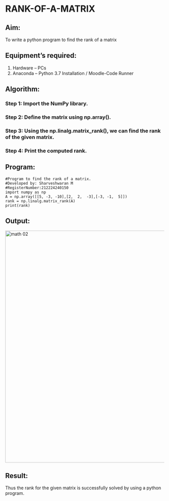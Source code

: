 # RANK-OF-A-MATRIX
## Aim:
To write a python program to find the rank of a matrix
## Equipment’s required:
1. 	Hardware – PCs
2. 	Anaconda – Python 3.7 Installation / Moodle-Code Runner
## Algorithm:
### Step 1: Import the NumPy library.
### Step 2: Define the matrix using np.array().
### Step 3: Using the np.linalg.matrix_rank(), we can find the rank of the given matrix.
### Step 4: Print the computed rank.
## Program:
```
#Program to find the rank of a matrix.
#Developed by: Sharveshwaran M
#RegisterNumber:212224240150
import numpy as np
A = np.array([[5, -3, -10],[2,  2,  -3],[-3, -1,  5]])
rank = np.linalg.matrix_rank(A)
print(rank)
```
## Output:
<img width="1222" height="732" alt="math 02" src="https://github.com/user-attachments/assets/997e1026-0ca3-4812-9978-4c68da5e38c2" />

## Result:
Thus the rank for the given matrix is successfully solved by  using a python program.

